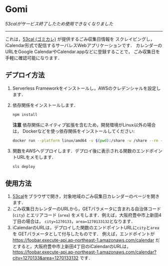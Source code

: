 # Gomi

*53calがサービス終了したため使用できなくなりました*

----

これは，[53cal (ゴミカレ)](http://www.53cal.jp/) が提供するごみ収集日情報を
スクレイピングし，iCalendar形式で配信するサーバレスWebアプリケーションです．
カレンダーのURLをGoogle CalendarやCalendar.appなどに登録することで，
ごみ収集日を手軽に確認可能になります．


## デプロイ方法

1. Serverless Frameworkをインストールし，AWSのクレデンシャルを設定します．
2. 依存関係をインストールします．
    ```bash
    npm install
    ```
    **注意** 依存関係にネイティブ拡張を含むため，開発環境がLinux以外の場合は，
    Dockerなどを使っ依存関係をインストールしてください:

    ```bash
    docker run --platform linux/amd64 -v $(pwd):/share -w /share --rm -it node:14 npm install
    ```
3. 関数をAWSへデプロイします．デプロイ後に表示される関数のエンドポイントURLをメモします．
    ```bash
    sls deploy
    ```


## 使用方法

1. [53cal](https://www.53cal.jp/)をブラウザで開き，対象地域のごみ収集日カレンダーのページを開きます．
2. ごみ収集日カレンダーのURLから，GETパラメータに含まれる自治体コード (`city`) とエリアコード (`area`) をメモします．例えば，大阪府豊中市上新田4丁目の場合は，
`city=1270133`，`area=1270133132`となります．
3. iCalendarのURLは，デプロイした関数のエンドポイントURLに`city`と`area`を
   GETパラメータとして付与したものです．
   例えば，エンドポイントが https://foobar.execute-api.ap-northeast-1.amazonaws.com/calendar
   だとすると，大阪府豊中市上新田4丁目のiCalendarのURLは， https://foobar.execute-api.ap-northeast-1.amazonaws.com/calendar?city=1270133&area=1270133132 です．
